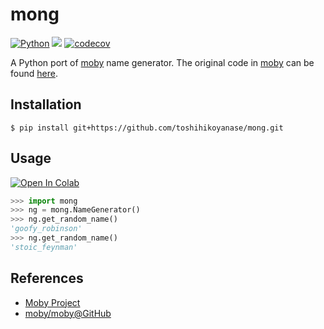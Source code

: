 # mong

[![Python](https://img.shields.io/badge/python-3.5%20%7C%203.6%20%7C%203.7%20%7C%203.8-blue)](https://www.python.org)
![](https://github.com/toshihikoyanase/mong/workflows/Python%20application/badge.svg)
[![codecov](https://codecov.io/gh/toshihikoyanase/mong/branch/master/graph/badge.svg)](https://codecov.io/gh/toshihikoyanase/mong)

A Python port of [moby](https://github.com/moby/moby) name generator.
The original code in [moby](https://github.com/moby/moby) can be found [here](https://github.com/moby/moby/blob/master/pkg/namesgenerator/names-generator.go).

## Installation

```
$ pip install git+https://github.com/toshihikoyanase/mong.git
```

## Usage

[![Open In Colab](https://colab.research.google.com/assets/colab-badge.svg)](https://colab.research.google.com/drive/16iw3njq06R32-0dHiRn2efUvvZmYHeRL)

```python
>>> import mong
>>> ng = mong.NameGenerator()
>>> ng.get_random_name()
'goofy_robinson'
>>> ng.get_random_name()
'stoic_feynman'
```

## References

- [Moby Project](https://mobyproject.org/)
- [moby/moby@GitHub](https://github.com/moby/moby)
